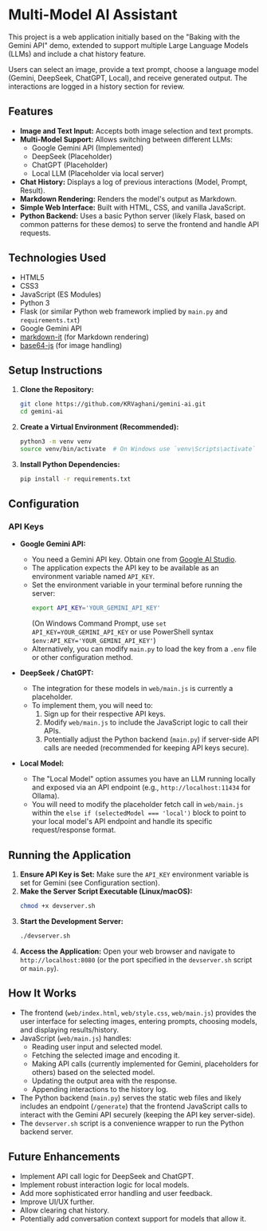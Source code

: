 # Multi-Model AI Assistant

This project is a web application initially based on the "Baking with the Gemini API" demo, extended to support multiple Large Language Models (LLMs) and include a chat history feature.

Users can select an image, provide a text prompt, choose a language model (Gemini, DeepSeek, ChatGPT, Local), and receive generated output. The interactions are logged in a history section for review.

## Features

*   **Image and Text Input:** Accepts both image selection and text prompts.
*   **Multi-Model Support:** Allows switching between different LLMs:
    *   Google Gemini API (Implemented)
    *   DeepSeek (Placeholder)
    *   ChatGPT (Placeholder)
    *   Local LLM (Placeholder via local server)
*   **Chat History:** Displays a log of previous interactions (Model, Prompt, Result).
*   **Markdown Rendering:** Renders the model's output as Markdown.
*   **Simple Web Interface:** Built with HTML, CSS, and vanilla JavaScript.
*   **Python Backend:** Uses a basic Python server (likely Flask, based on common patterns for these demos) to serve the frontend and handle API requests.

## Technologies Used

*   HTML5
*   CSS3
*   JavaScript (ES Modules)
*   Python 3
*   Flask (or similar Python web framework implied by `main.py` and `requirements.txt`)
*   Google Gemini API
*   [markdown-it](https://github.com/markdown-it/markdown-it) (for Markdown rendering)
*   [base64-js](https://github.com/beatgammit/base64-js) (for image handling)

## Setup Instructions

1.  **Clone the Repository:**
    ```bash
    git clone https://github.com/KRVaghani/gemini-ai.git
    cd gemini-ai
    ```

2.  **Create a Virtual Environment (Recommended):**
    ```bash
    python3 -m venv venv
    source venv/bin/activate  # On Windows use `venv\Scripts\activate`
    ```

3.  **Install Python Dependencies:**
    ```bash
    pip install -r requirements.txt
    ```

## Configuration

### API Keys

*   **Google Gemini API:**
    *   You need a Gemini API key. Obtain one from [Google AI Studio](https://aistudio.google.com/app/apikey).
    *   The application expects the API key to be available as an environment variable named `API_KEY`.
    *   Set the environment variable in your terminal before running the server:
        ```bash
        export API_KEY='YOUR_GEMINI_API_KEY'
        ```
        (On Windows Command Prompt, use `set API_KEY=YOUR_GEMINI_API_KEY` or use PowerShell syntax `$env:API_KEY='YOUR_GEMINI_API_KEY'`)
    *   Alternatively, you can modify `main.py` to load the key from a `.env` file or other configuration method.

*   **DeepSeek / ChatGPT:**
    *   The integration for these models in `web/main.js` is currently a placeholder.
    *   To implement them, you will need to:
        1.  Sign up for their respective API keys.
        2.  Modify `web/main.js` to include the JavaScript logic to call their APIs.
        3.  Potentially adjust the Python backend (`main.py`) if server-side API calls are needed (recommended for keeping API keys secure).

*   **Local Model:**
    *   The "Local Model" option assumes you have an LLM running locally and exposed via an API endpoint (e.g., `http://localhost:11434` for Ollama).
    *   You will need to modify the placeholder fetch call in `web/main.js` within the `else if (selectedModel === 'local')` block to point to your local model's API endpoint and handle its specific request/response format.

## Running the Application

1.  **Ensure API Key is Set:** Make sure the `API_KEY` environment variable is set for Gemini (see Configuration section).
2.  **Make the Server Script Executable (Linux/macOS):**
    ```bash
    chmod +x devserver.sh
    ```
3.  **Start the Development Server:**
    ```bash
    ./devserver.sh
    ```
4.  **Access the Application:** Open your web browser and navigate to `http://localhost:8080` (or the port specified in the `devserver.sh` script or `main.py`).

## How It Works

*   The frontend (`web/index.html`, `web/style.css`, `web/main.js`) provides the user interface for selecting images, entering prompts, choosing models, and displaying results/history.
*   JavaScript (`web/main.js`) handles:
    *   Reading user input and selected model.
    *   Fetching the selected image and encoding it.
    *   Making API calls (currently implemented for Gemini, placeholders for others) based on the selected model.
    *   Updating the output area with the response.
    *   Appending interactions to the history log.
*   The Python backend (`main.py`) serves the static web files and likely includes an endpoint (`/generate`) that the frontend JavaScript calls to interact with the Gemini API securely (keeping the API key server-side).
*   The `devserver.sh` script is a convenience wrapper to run the Python backend server.

## Future Enhancements

*   Implement API call logic for DeepSeek and ChatGPT.
*   Implement robust interaction logic for local models.
*   Add more sophisticated error handling and user feedback.
*   Improve UI/UX further.
*   Allow clearing chat history.
*   Potentially add conversation context support for models that allow it.
